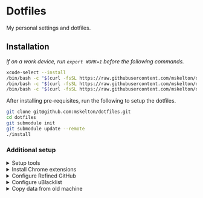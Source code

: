 # Dotfiles

My personal settings and dotfiles.

## Installation

_If on a work device, run `export WORK=1` before the following commands._

```bash
xcode-select --install
/bin/bash -c "$(curl -fsSL https://raw.githubusercontent.com/mskelton/dotfiles/HEAD/scripts/git.sh)"
/bin/bash -c "$(curl -fsSL https://raw.githubusercontent.com/mskelton/dotfiles/HEAD/scripts/brew.sh)"
/bin/bash -c "$(curl -fsSL https://raw.githubusercontent.com/mskelton/dotfiles/HEAD/scripts/macos.sh)"
```

After installing pre-requisites, run the following to setup the dotfiles.

```bash
git clone git@github.com:mskelton/dotfiles.git
cd dotfiles
git submodule init
git submodule update --remote
./install
```

### Additional setup

<details>
  <summary>
    Setup tools
  </summary>

Before installing tools, install [Node.js](https://nodejs.org/en/), then run the following commands.

```bash
/bin/bash -c "$(curl -fsSL https://raw.githubusercontent.com/mskelton/dotfiles/HEAD/scripts/tools.sh)"
```

</details>

<details>
  <summary>
    Install Chrome extensions
  </summary>

- [1Password](https://chrome.google.com/webstore/detail/1password-%E2%80%93-password-mana/aeblfdkhhhdcdjpifhhbdiojplfjncoa)
- [Bookmark Sync](https://chrome.google.com/webstore/detail/bookmark-sync/eandejdimaomjfhmobeofcgljmmbgkde)
- [Dark Reader](https://chrome.google.com/webstore/detail/dark-reader/eimadpbcbfnmbkopoojfekhnkhdbieeh)
- [Material Icons for GitHub](https://chrome.google.com/webstore/detail/material-icons-for-github/bggfcpfjbdkhfhfmkjpbhnkhnpjjeomc)
- [Picture-in-Picture Extension](https://chrome.google.com/webstore/detail/picture-in-picture-extens/hkgfoiooedgoejojocmhlaklaeopbecg)
- [RSS Feed Reader](https://chrome.google.com/webstore/detail/rss-feed-reader/pnjaodmkngahhkoihejjehlcdlnohgmp)
- [React Developer Tools](https://chrome.google.com/webstore/detail/react-developer-tools/fmkadmapgofadopljbjfkapdkoienihi)
- [Refined GitHub](https://chrome.google.com/webstore/detail/refined-github/hlepfoohegkhhmjieoechaddaejaokhf)
- [Stylus](https://chrome.google.com/webstore/detail/stylus/clngdbkpkpeebahjckkjfobafhncgmne)
- [Tampermonkey](https://chrome.google.com/webstore/detail/tampermonkey/dhdgffkkebhmkfjojejmpbldmpobfkfo)
- [Vimium](https://chrome.google.com/webstore/detail/vimium/dbepggeogbaibhgnhhndojpepiihcmeb)
- [uBlacklist](https://chrome.google.com/webstore/detail/ublacklist/pncfbmialoiaghdehhbnbhkkgmjanfhe)

</details>

<details>
  <summary>
    Configure Refined GitHub
  </summary>

Refined GitHub has terrible defaults IMO, so this simple script that enables
just the features that I use.

```javascript
;[...document.querySelectorAll('input.feature-checkbox:checked')]
  .forEach(node => node.click())

const enabled = [
  'batch-mark-files-as-viewed',
  'bypass-checks',
  'clean-conversation-filters',
  'clean-conversation-headers',
  'clean-repo-tabs',
  'command-palette-navigation-shortcuts',
  'comment-fields-keyboard-shortcuts',
  'conflict-marker',
  'cross-deleted-pr-branches',
  'dim-bots',
  'download-folder-button',
  'easy-toggle-commit-messages',
  'easy-toggle-files',
  'embed-gist-inline',
  'esc-to-cancel',
  'expand-all-hidden-comments',
  'fit-textareas',
  'github-actions-indicators',
  'hidden-review-comments-indicator',
  'hide-diff-signs',
  'hide-disabled-milestone-sorter',
  'hide-inactive-deployments',
  'hide-low-quality-comments',
  'jump-to-change-requested-comment',
  'jump-to-conversation-close-event',
  'linkify-code',
  'list-prs-for-branch',
  'new-repo-disable-projects-and-wikis',
  'no-duplicate-list-update-time',
  'one-click-diff-options',
  'one-click-review-submission',
  'one-key-formatting',
  'pinned-issues-update-time',
  'pr-jump-to-first-non-viewed-file',
  'prevent-link-loss',
  'preview-hidden-comments',
  'quick-comment-edit',
  'quick-mention',
  'quick-new-issue',
  'reload-failed-proxied-images',
  'resolve-conflicts',
  'restore-file',
  'set-default-repositories-type-to-sources',
  'swap-branches-on-compare',
  'tab-to-indent',
  'vertical-front-matter',
]

enabled.forEach(feature => {
  document.querySelector(`input[name="feature:${feature}"]:not(:checked)`)
    ?.click()
})
```

</details>

<details>
  <summary>
    Configure uBlacklist
  </summary>

1. Navigate to the extension options
1. Where it says "Restore settings", click **Restore**
1. Upload `config/ublacklist-settings.json`

</details>

<details>
  <summary>
    Copy data from old machine
  </summary>

- Copy Quicken data files
- Copy `~/.config/fish/custom.fish`
- Copy Taskwarrior data `~/.task`
- Copy `~/.local/share/fish/fish_history`
- Copy pictures and documents

</details>
